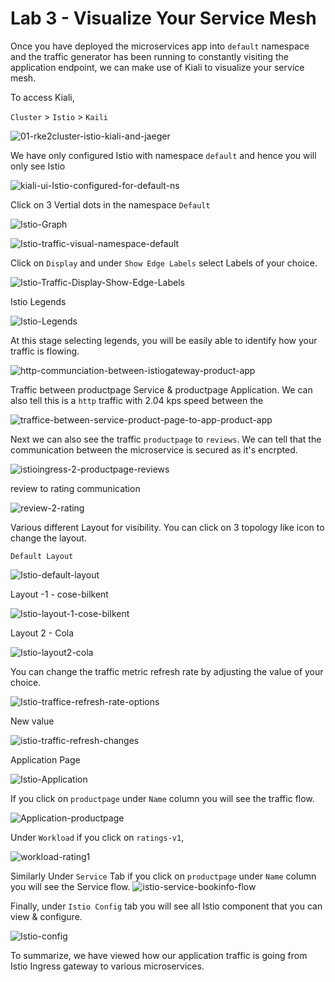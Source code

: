 # Lab 3 - Visualize Your Service Mesh

Once you have deployed the microservices app into `default` namespace and the traffic generator has been running to constantly visiting the application endpoint, we can make use of Kiali to visualize your service mesh. 

To access Kiali, 

`Cluster` > `Istio` > `Kaili`

![01-rke2cluster-istio-kiali-and-jaeger](../images/01-rke2cluster-istio-kiali-and-jaeger.png)

We have only configured Istio with namespace `default` and hence you will only see Istio 

![kiali-ui-Istio-configured-for-default-ns](../images/kiali-ui-Istio-configured-for-default-ns.png)

Click on 3 Vertial dots in the namespace `Default`  

![Istio-Graph](../images/Istio-Graph.png)



![Istio-traffic-visual-namespace-default](../images/Istio-traffic-visual-namespace-default.png)



Click on `Display` and under `Show Edge Labels` select Labels of your choice.

![Istio-Traffic-Display-Show-Edge-Labels](../images/Istio-Traffic-Display-Show-Edge-Labels.png)

Istio Legends

![Istio-Legends](../images/Istio-Legends-16508866338812.png)

At this stage selecting legends, you will be easily able to identify how your traffic is flowing.

 ![http-communciation-between-istiogateway-product-app](../images/http-communciation-between-istiogateway-product-app.png)



Traffic between productpage Service & productpage Application. We can also tell this is a `http` traffic with 2.04 kps speed between the

![traffice-between-service-product-page-to-app-product-app](../images/traffice-between-service-product-page-to-app-product-app.png)

Next we can also see the traffic `productpage` to `reviews`. We can tell that the communication between the microservice is secured as it's encrpted.

![istioingress-2-productpage-reviews](../images/istioingress-2-productpage-reviews.png)



review to rating communication

![review-2-rating](../images/review-2-rating.png)



Various different Layout for visibility. You can click on 3 topology like icon to change the layout.

`Default Layout`

![Istio-default-layout](../images/Istio-default-layout.png)

Layout -1 - cose-bilkent

![Istio-layout-1-cose-bilkent](../images/Istio-layout-1-cose-bilkent.png)

Layout 2 - Cola 

![Istio-layout2-cola](../images/Istio-layout2-cola.png)

You can change the traffic metric refresh rate by adjusting the value of your choice.

![Istio-traffice-refresh-rate-options](../images/Istio-traffice-refresh-rate-options.png)

New value

![istio-traffic-refresh-changes](../images/istio-traffic-refresh-changes.png)



Application Page 

![Istio-Application](../images/Istio-Application.png)

If you click on `productpage` under `Name` column you will see the traffic flow. 

![Application-productpage](../images/Application-productpage.png)



Under `Workload` if you click on `ratings-v1`,

![workload-rating1](../images/workload-rating1.png)





Similarly Under `Service` Tab if you click on `productpage` under `Name` column you will see the Service flow. ![istio-service-bookinfo-flow](../images/istio-service-bookinfo-flow.png)

Finally, under `Istio Config` tab you will see all Istio component that you can view & configure. 

![Istio-config](../images/Istio-config.png)

To summarize, we have viewed how our application traffic is going from Istio Ingress gateway to various microservices.







